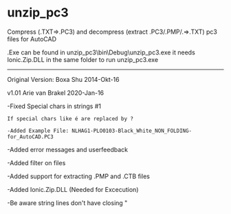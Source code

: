 unzip_pc3
=========

Compress (.TXT=>.PC3) and decompress (extract  .PC3/.PMP/.=>.TXT) pc3 files for AutoCAD 

.Exe can be found in unzip_pc3\bin\Debug\unzip_pc3.exe
it needs Ionic.Zip.DLL in the same folder to run unzip_pc3.exe

---------------------------------------------------------------
Original Version: Boxa Shu 2014-Okt-16

v1.01 Arie van Brakel 2020-Jan-16

-Fixed  Special chars in strings #1

	If special chars like é are replaced by ?
	
	-Added Example File: NLHAG1-PLO0103-Black_White_NON_FOLDING-for_AutoCAD.PC3
	
-Added error messages and userfeedback

-Added filter on files

-Added support for extracting .PMP and .CTB files

-Added Ionic.Zip.DLL (Needed for Excecution)

-Be aware string lines don't have closing " 
